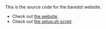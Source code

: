 This is the source code for the baredot website.

- Check out [the website](https://baredot.github.io/).
- Check out [the setup.sh script](https://baredot.github.io/setup.sh).
